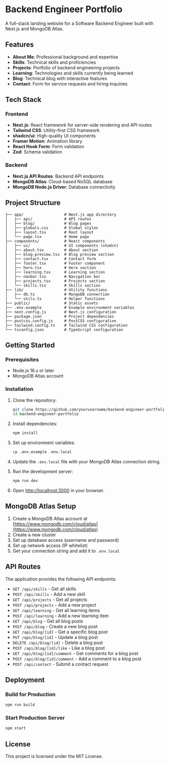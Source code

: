 # Backend Engineer Portfolio

A full-stack landing website for a Software Backend Engineer built with Next.js and MongoDB Atlas.

## Features

- **About Me**: Professional background and expertise
- **Skills**: Technical skills and proficiencies
- **Projects**: Portfolio of backend engineering projects
- **Learning**: Technologies and skills currently being learned
- **Blog**: Technical blog with interactive features
- **Contact**: Form for service requests and hiring inquiries

## Tech Stack

### Frontend
- **Next.js**: React framework for server-side rendering and API routes
- **Tailwind CSS**: Utility-first CSS framework
- **shadcn/ui**: High-quality UI components
- **Framer Motion**: Animation library
- **React Hook Form**: Form validation
- **Zod**: Schema validation

### Backend
- **Next.js API Routes**: Backend API endpoints
- **MongoDB Atlas**: Cloud-based NoSQL database
- **MongoDB Node.js Driver**: Database connectivity

## Project Structure

```
├── app/                  # Next.js app directory
│   ├── api/              # API routes
│   ├── blog/             # Blog pages
│   ├── globals.css       # Global styles
│   ├── layout.tsx        # Root layout
│   └── page.tsx          # Home page
├── components/           # React components
│   ├── ui/               # UI components (shadcn)
│   ├── about.tsx         # About section
│   ├── blog-preview.tsx  # Blog preview section
│   ├── contact.tsx       # Contact form
│   ├── footer.tsx        # Footer component
│   ├── hero.tsx          # Hero section
│   ├── learning.tsx      # Learning section
│   ├── navbar.tsx        # Navigation bar
│   ├── projects.tsx      # Projects section
│   └── skills.tsx        # Skills section
├── lib/                  # Utility functions
│   ├── db.ts             # MongoDB connection
│   └── utils.ts          # Helper functions
├── public/               # Static assets
├── .env.example          # Example environment variables
├── next.config.js        # Next.js configuration
├── package.json          # Project dependencies
├── postcss.config.js     # PostCSS configuration
├── tailwind.config.ts    # Tailwind CSS configuration
└── tsconfig.json         # TypeScript configuration
```

## Getting Started

### Prerequisites

- Node.js 16.x or later
- MongoDB Atlas account

### Installation

1. Clone the repository:
   ```bash
   git clone https://github.com/yourusername/backend-engineer-portfolio.git
   cd backend-engineer-portfolio
   ```

2. Install dependencies:
   ```bash
   npm install
   ```

3. Set up environment variables:
   ```bash
   cp .env.example .env.local
   ```
   
4. Update the `.env.local` file with your MongoDB Atlas connection string.

5. Run the development server:
   ```bash
   npm run dev
   ```

6. Open [http://localhost:3000](http://localhost:3000) in your browser.

## MongoDB Atlas Setup

1. Create a MongoDB Atlas account at [https://www.mongodb.com/cloud/atlas](https://www.mongodb.com/cloud/atlas)
2. Create a new cluster
3. Set up database access (username and password)
4. Set up network access (IP whitelist)
5. Get your connection string and add it to `.env.local`

## API Routes

The application provides the following API endpoints:

- `GET /api/skills` - Get all skills
- `POST /api/skills` - Add a new skill
- `GET /api/projects` - Get all projects
- `POST /api/projects` - Add a new project
- `GET /api/learning` - Get all learning items
- `POST /api/learning` - Add a new learning item
- `GET /api/blog` - Get all blog posts
- `POST /api/blog` - Create a new blog post
- `GET /api/blog/[id]` - Get a specific blog post
- `PUT /api/blog/[id]` - Update a blog post
- `DELETE /api/blog/[id]` - Delete a blog post
- `POST /api/blog/[id]/like` - Like a blog post
- `GET /api/blog/[id]/comment` - Get comments for a blog post
- `POST /api/blog/[id]/comment` - Add a comment to a blog post
- `POST /api/contact` - Submit a contact request

## Deployment

### Build for Production

```bash
npm run build
```

### Start Production Server

```bash
npm start
```

## License

This project is licensed under the MIT License.